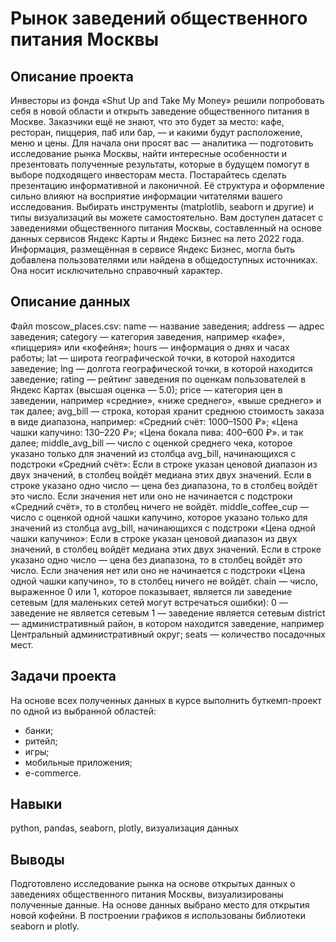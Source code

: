 # Рынок заведений общественного питания Москвы

## Описание проекта
Инвесторы из фонда «Shut Up and Take My Money» решили попробовать себя в новой области и открыть заведение общественного питания в Москве. Заказчики ещё не знают, что это будет за место: кафе, ресторан, пиццерия, паб или бар, — и какими будут расположение, меню и цены.
Для начала они просят вас — аналитика — подготовить исследование рынка Москвы, найти интересные особенности и презентовать полученные результаты, которые в будущем помогут в выборе подходящего инвесторам места.
Постарайтесь сделать презентацию информативной и лаконичной. Её структура и оформление сильно влияют на восприятие информации читателями вашего исследования. Выбирать инструменты (matplotlib, seaborn и другие) и типы визуализаций вы можете самостоятельно.
Вам доступен датасет с заведениями общественного питания Москвы, составленный на основе данных сервисов Яндекс Карты и Яндекс Бизнес на лето 2022 года. Информация, размещённая в сервисе Яндекс Бизнес, могла быть добавлена пользователями или найдена в общедоступных источниках. Она носит исключительно справочный характер.

## Описание данных
Файл moscow_places.csv:
name — название заведения;
address — адрес заведения;
category — категория заведения, например «кафе», «пиццерия» или «кофейня»;
hours — информация о днях и часах работы;
lat — широта географической точки, в которой находится заведение;
lng — долгота географической точки, в которой находится заведение;
rating — рейтинг заведения по оценкам пользователей в Яндекс Картах (высшая оценка — 5.0);
price — категория цен в заведении, например «средние», «ниже среднего», «выше среднего» и так далее;
avg_bill — строка, которая хранит среднюю стоимость заказа в виде диапазона, например:
«Средний счёт: 1000–1500 ₽»;
«Цена чашки капучино: 130–220 ₽»;
«Цена бокала пива: 400–600 ₽».
и так далее;
middle_avg_bill — число с оценкой среднего чека, которое указано только для значений из столбца avg_bill, начинающихся с подстроки «Средний счёт»:
Если в строке указан ценовой диапазон из двух значений, в столбец войдёт медиана этих двух значений.
Если в строке указано одно число — цена без диапазона, то в столбец войдёт это число.
Если значения нет или оно не начинается с подстроки «Средний счёт», то в столбец ничего не войдёт.
middle_coffee_cup — число с оценкой одной чашки капучино, которое указано только для значений из столбца avg_bill, начинающихся с подстроки «Цена одной чашки капучино»:
Если в строке указан ценовой диапазон из двух значений, в столбец войдёт медиана этих двух значений.
Если в строке указано одно число — цена без диапазона, то в столбец войдёт это число.
Если значения нет или оно не начинается с подстроки «Цена одной чашки капучино», то в столбец ничего не войдёт.
chain — число, выраженное 0 или 1, которое показывает, является ли заведение сетевым (для маленьких сетей могут встречаться ошибки):
0 — заведение не является сетевым
1 — заведение является сетевым
district — административный район, в котором находится заведение, например Центральный административный округ;
seats — количество посадочных мест.


## Задачи проекта

На основе всех полученных данных в курсе выполнить буткемп-проект по одной из выбранной областей:
- банки;
- ритейл;
- игры;
- мобильные приложения;
- e-commerce.

## Навыки 
python, pandas, seaborn, plotly, визуализация данных

## Выводы
Подготовлено исследование рынка на основе открытых данных о заведениях общественного питания Москвы, визуализированы полученные данные. На основе данных выбрано место для открытия новой кофейни. В построении графиков я использованы библиотеки seaborn и plotly. 
